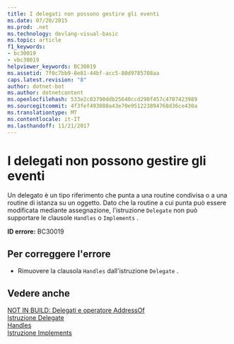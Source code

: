 ```yaml
---
title: I delegati non possono gestire gli eventi
ms.date: 07/20/2015
ms.prod: .net
ms.technology: devlang-visual-basic
ms.topic: article
f1_keywords:
- bc30019
- vbc30019
helpviewer_keywords: BC30019
ms.assetid: 7f0c7bb9-8e81-44bf-acc5-80d9785708aa
caps.latest.revision: "8"
author: dotnet-bot
ms.author: dotnetcontent
ms.openlocfilehash: 533e2c83790ddb25640ccd290f457c4707423989
ms.sourcegitcommit: 4f3fef493080a43e70e951223894768d36ce430a
ms.translationtype: MT
ms.contentlocale: it-IT
ms.lasthandoff: 11/21/2017
---
```

# <a name="delegates-cannot-handle-events"></a>I delegati non possono gestire gli eventi
Un delegato è un tipo riferimento che punta a una routine condivisa o a una routine di istanza su un oggetto. Dato che la routine a cui punta può essere modificata mediante assegnazione, l'istruzione `Delegate` non può supportare le clausole `Handles` o `Implements` .  
  
 **ID errore:** BC30019  
  
## <a name="to-correct-this-error"></a>Per correggere l'errore  
  
-   Rimuovere la clausola `Handles` dall'istruzione `Delegate` .  
  
## <a name="see-also"></a>Vedere anche  
 [NOT IN BUILD: Delegati e operatore AddressOf](http://msdn.microsoft.com/en-us/7b2ed932-8598-4355-b2f7-5cedb23ee86f)  
 [Istruzione Delegate](../../visual-basic/language-reference/statements/delegate-statement.md)  
 [Handles](../../visual-basic/language-reference/statements/handles-clause.md)  
 [Istruzione Implements](../../visual-basic/language-reference/statements/implements-statement.md)
